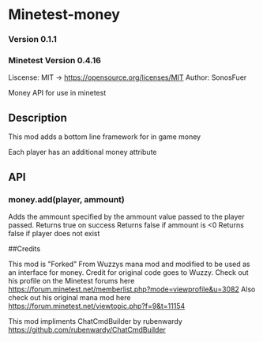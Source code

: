 # Minetest-money
### Version 0.1.1
### Minetest Version 0.4.16
Liscense: MIT -> https://opensource.org/licenses/MIT
Author: SonosFuer

Money API for use in minetest


## Description
This mod adds a bottom line framework for in game money

Each player has an additional money attribute

## API
### money.add(player, ammount)
Adds the ammount specified by the ammount value passed to the player passed. 
Returns true on success
Returns false if ammount is <0
Returns false if player does not exist

##Credits

This mod is "Forked" From Wuzzys mana mod and modified to be used as an interface for money. Credit for original code goes to Wuzzy.
Check out his profile on the Minetest forums here
https://forum.minetest.net/memberlist.php?mode=viewprofile&u=3082
Also check out his original mana mod here
https://forum.minetest.net/viewtopic.php?f=9&t=11154

This mod impliments ChatCmdBuilder by rubenwardy
https://github.com/rubenwardy/ChatCmdBuilder